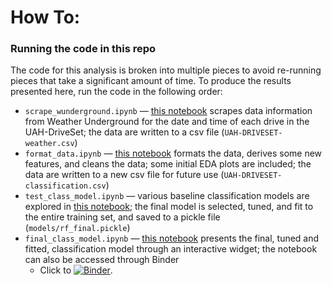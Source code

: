 # How To:
### Running the code in this repo

The code for this analysis is broken into multiple pieces to avoid re-running pieces that take a significant amount of time. To produce the results presented here, run the code in the following order:

- `scrape_wunderground.ipynb` &mdash; [this notebook](https://github.com/hmlewis-astro/classify_aggressive_driving/blob/main/scrape_wunderground.ipynb) scrapes data information from Weather Underground for the date and time of each drive in the UAH-DriveSet; the data are written to a csv file (`UAH-DRIVESET-weather.csv`)
- `format_data.ipynb` &mdash; [this notebook](https://github.com/hmlewis-astro/classify_aggressive_driving/blob/main/format_data.ipynb) formats the data, derives some new features, and cleans the data; some initial EDA plots are included; the data are written to a new csv file for future use (`UAH-DRIVESET-classification.csv`)
- `test_class_model.ipynb` &mdash; various baseline classification models are explored in [this notebook](https://github.com/hmlewis-astro/classify_aggressive_driving/blob/main/test_class_models.ipynb); the final model is selected, tuned, and fit to the entire training set, and saved to a pickle file (`models/rf_final.pickle`)
- `final_class_model.ipynb` &mdash; [this notebook](https://github.com/hmlewis-astro/classify_aggressive_driving/blob/main/final_class_model.ipynb) presents the final, tuned and fitted, classification model through an interactive widget; the notebook can also be accessed through Binder
    - Click to [![Binder](https://mybinder.org/badge_logo.svg)](https://mybinder.org/v2/gh/hmlewis-astro/classify_aggressive_driving/HEAD?filepath=final_class_model.ipynb).
